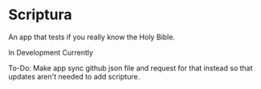# Scriptura

An app that tests if you really know the Holy Bible.

In Development Currently

To-Do:
Make app sync github json file and request for that instead so that updates aren't needed to add scripture.
